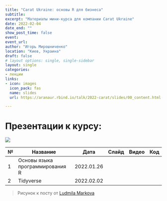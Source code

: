 ```yaml
---
title: "Carat Ukraine: основы R для бизнеса"
subtitle: 
excerpt: "Материалы мини-курса для компании Carat Ukraine"
date: 2022-02-04
date_end: ""
show_post_time: false
event: 
event_url:
author: "Игорь Мирошниченко"
location: "Киев, Украина"
draft: false
# layout options: single, single-sidebar
layout: single
categories:
- лекции
links:
- icon: images
  icon_pack: fas
  name: slides
  url: https://aranaur.rbind.io/talk/2022-carat/slides/00_content.html

---
```

# Презентации к курсу:

![](https://aranaur.rbind.io/talk/2022-carat/slides/img/carat.png) 

| **№** 	| **Название**                       	| **Дата**   	|                                             **Слайд**                                            	| **Видео** 	| **Код** 	|
|-------	|---------------------------------	|------------	|:------------------------------------------------------------------------------------------------:	|:---------:	|:-------:	|
| 1     	| Основы языка программирования R 	| 2022.01.26 	| [<i class="fas fa-images"></i>](https://aranaur.rbind.io/talk/2022-carat/slides/01_intro_r.html) 	|           	|         	|
| 2 | Tidyverse | 2022.02.02 | [<i class="fas fa-images"></i>](https://aranaur.rbind.io/talk/2022-carat/slides/02_tidyverse.html) | | [<i class="fab fa-r-project"></i>](https://aranaur.rbind.io/talk/2022-carat/files/01_dplyr.R) |

> Рисунок к посту от [Ludmila Markova](https://www.instagram.com/mi_marko/)
